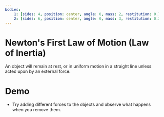 ```yaml
---
bodies:
    1: [sides: 4, position: center, angle: 0, mass: 2, restitution: 0.7]
    2: [sides: 6, position: center, angle: 0, mass: 3, restitution: 0.3]
---
```


# Newton's First Law of Motion (Law of Inertia)

An object will remain at rest, or in uniform motion in a straight line unless acted upon by an external force.

# Demo
- Try adding different forces to the objects and observe what happens when you remove them.

